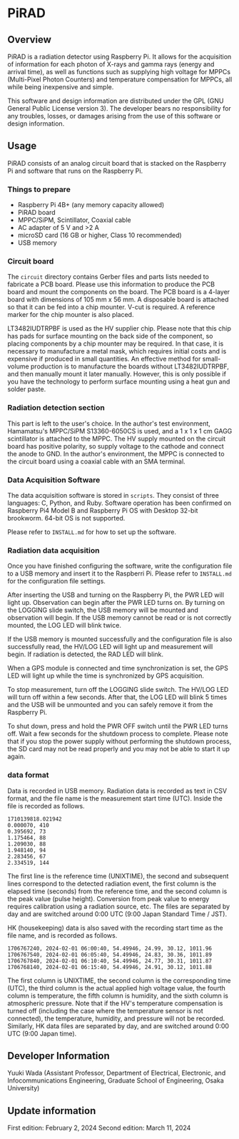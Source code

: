 # PiRAD

## Overview
PiRAD is a radiation detector using Raspberry Pi. It allows for the acquisition of information for each photon of X-rays and gamma rays (energy and arrival time), as well as functions such as supplying high voltage for MPPCs (Multi-Pixel Photon Counters) and temperature compensation for MPPCs, all while being inexpensive and simple.

This software and design information are distributed under the GPL (GNU General Public License version 3). The developer bears no responsibility for any troubles, losses, or damages arising from the use of this software or design information.

## Usage
PiRAD consists of an analog circuit board that is stacked on the Raspberry Pi and software that runs on the Raspberry Pi.

### Things to prepare
- Raspberry Pi 4B+ (any memory capacity allowed)
- PiRAD board
- MPPC/SiPM, Scintillator, Coaxial cable
- AC adapter of 5 V and >2 A
- microSD card (16 GB or higher, Class 10 recommended)
- USB memory

### Circuit board
The `circuit` directory contains Gerber files and parts lists needed to fabricate a PCB board. Please use this information to produce the PCB board and mount the components on the board. The PCB board is a 4-layer board with dimensions of 105 mm x 56 mm. A disposable board is attached so that it can be fed into a chip mounter. V-cut is required. A reference marker for the chip mounter is also placed.

LT3482IUDTRPBF is used as the HV supplier chip. Please note that this chip has pads for surface mounting on the back side of the component, so placing components by a chip mounter may be required. In that case, it is necessary to manufacture a metal mask, which requires initial costs and is expensive if produced in small quantities. An effective method for small-volume production is to manufacture the boards without LT3482IUDTRPBF, and then manually mount it later manually. However, this is only possible if you have the technology to perform surface mounting using a heat gun and solder paste.

### Radiation detection section
This part is left to the user's choice. In the author's test environment, Hamamatsu's MPPC/SiPM S13360-6050CS is used, and a 1 x 1 x 1 cm GAGG scintillator is attached to the MPPC. The HV supply mounted on the circuit board has positive polarity, so supply voltage to the cathode and connect the anode to GND. In the author's environment, the MPPC is connected to the circuit board using a coaxial cable with an SMA terminal.

### Data Acquisition Software
The data acquisition software is stored in `scripts`. They consist of three languages: C, Python, and Ruby. Software operation has been confirmed on Raspberry Pi4 Model B and Raspberry Pi OS with Desktop 32-bit brookworm. 64-bit OS is not supported.

Please refer to `INSTALL.md` for how to set up the software.

### Radiation data acquisition
Once you have finished configuring the software, write the configuration file to a USB memory and insert it to the Raspberri Pi. Please refer to `INSTALL.md` for the configuration file settings.

After inserting the USB and turning on the Raspberry Pi, the PWR LED will light up. Observation can begin after the PWR LED turns on. By turning on the LOGGING slide switch, the USB memory will be mounted and observation will begin. If the USB memory cannot be read or is not correctly mounted, the LOG LED will blink twice.

If the USB memory is mounted successfully and the configuration file is also successfully read, the HV/LOG LED will light up and measurement will begin. If radiation is detected, the RAD LED will blink.

When a GPS module is connected and time synchronization is set, the GPS LED will light up while the time is synchronized by GPS acquisition.

To stop measurement, turn off the LOGGING slide switch. The HV/LOG LED will turn off within a few seconds. After that, the LOG LED will blink 5 times and the USB will be unmounted and you can safely remove it from the Raspberry Pi.

To shut down, press and hold the PWR OFF switch until the PWR LED turns off. Wait a few seconds for the shutdown process to complete. Please note that if you stop the power supply without performing the shutdown process, the SD card may not be read properly and you may not be able to start it up again.

### data format
Data is recorded in USB memory. Radiation data is recorded as text in CSV format, and the file name is the measurement start time (UTC). Inside the file is recorded as follows.
````
1710139818.021942
0.000070, 410
0.395692, 73
1.175464, 88
1.209030, 88
1.948140, 94
2.283456, 67
2.334519, 144
````
 The first line is the reference time (UNIXTIME), the second and subsequent lines correspond to the detected radiation event, the first column is the elapsed time (seconds) from the reference time, and the second column is the peak value (pulse height). Conversion from peak value to energy requires calibration using a radiation source, etc. The files are separated by day and are switched around 0:00 UTC (9:00 Japan Standard Time / JST).

HK (housekeeping) data is also saved with the recording start time as the file name, and is recorded as follows.

````
1706767240, 2024-02-01 06:00:40, 54.49946, 24.99, 30.12, 1011.96
1706767540, 2024-02-01 06:05:40, 54.49946, 24.83, 30.36, 1011.89
1706767840, 2024-02-01 06:10:40, 54.49946, 24.77, 30.31, 1011.87
1706768140, 2024-02-01 06:15:40, 54.49946, 24.91, 30.12, 1011.88
````
The first column is UNIXTIME, the second column is the corresponding time (UTC), the third column is the actual applied high voltage value, the fourth column is temperature, the fifth column is humidity, and the sixth column is atmospheric pressure. Note that if the HV's temperature compensation is turned off (including the case where the temperature sensor is not connected), the temperature, humidity, and pressure will not be recorded. Similarly, HK data files are separated by day, and are switched around 0:00 UTC (9:00 Japan time).


## Developer Information
Yuuki Wada (Assistant Professor, Department of Electrical, Electronic, and Infocommunications Engineering, Graduate School of Engineering, Osaka University)

## Update information
First edition: February 2, 2024
Second edition: March 11, 2024